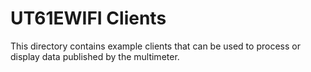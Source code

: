 UT61EWIFI Clients
=================

This directory contains example clients that can be used to
process or display data published by the multimeter.

